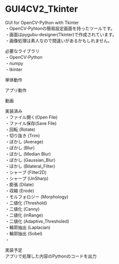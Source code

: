 # GUI4CV2_Tkinter  
GUI for OpenCV-Python with Tkinter  
・OpenCV-Pyhtonの簡易設定画面を持ったツールです。  
・画面はpygubu-designer(Tkinter)で作成されています。  
・画像処理は素人なので間違いがあるかもしれません。  
  
必要なライブラリ  
・OpenCV-Python  
・numpy  
・tkinter
  
単体動作  
  
  
アプリ動作  
  
  
動画    
  
  
実装済み  
・ファイル開く(Open File)  
・ファイル保存(Save File)  
・回転 (Rotate)  
・切り抜き (Trim)  
・ぼかし (Average)  
・ぼかし (Blur)  
・ぼかし (Median Blur)  
・ぼかし (Gaussian_Blur)  
・ぼかし (Bilateral_Filter)  
・シャープ (Filter2D)  
・シャープ (UnSharp)  
・膨張 (Dilate)  
・収縮 (Erode)  
・モルフォロジー (Morphology)  
・二値化 (Threshold)  
・二値化 (Canny)  
・二値化 (inRange)  
・二値化 (Adaptive_Thresholed)  
・輪郭抽出 (Laplacian)  
・輪郭抽出 (Sobel)  
・  
  
実装予定  
アプリで処理した内容のPythonのコードを出力  

